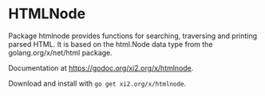 # HTMLNode

Package htmlnode provides functions for searching, traversing and printing
parsed HTML. It is based on the html.Node data type from the
golang.org/x/net/html package.

Documentation at <https://godoc.org/xi2.org/x/htmlnode>.

Download and install with `go get xi2.org/x/htmlnode`.
